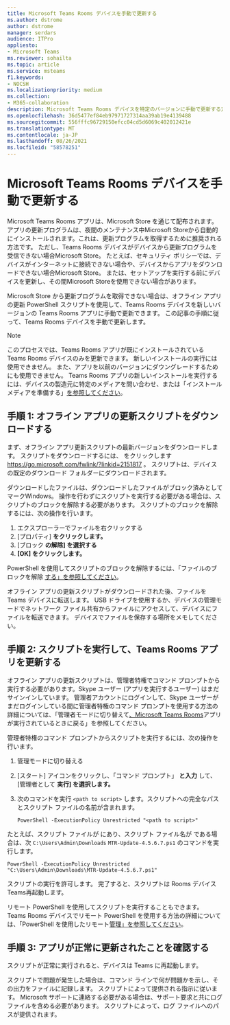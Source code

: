 ```yaml
---
title: Microsoft Teams Rooms デバイスを手動で更新する
ms.author: dstrome
author: dstrome
manager: serdars
audience: ITPro
appliesto:
- Microsoft Teams
ms.reviewer: sohailta
ms.topic: article
ms.service: msteams
f1.keywords:
- NOCSH
ms.localizationpriority: medium
ms.collection:
- M365-collaboration
description: Microsoft Teams Rooms デバイスを特定のバージョンに手動で更新する方法について説明します。
ms.openlocfilehash: 36d5477ef84eb97971727314aa39ab19e4139488
ms.sourcegitcommit: 556fffc96729150efcc04cd5d6069c402012421e
ms.translationtype: MT
ms.contentlocale: ja-JP
ms.lasthandoff: 08/26/2021
ms.locfileid: "58578251"
---
```

# <a name="manually-update-a-microsoft-teams-rooms-device"></a>Microsoft Teams Rooms デバイスを手動で更新する

Microsoft Teams Rooms アプリは、Microsoft Store を通じて配布されます。 アプリの更新プログラムは、夜間のメンテナンス中Microsoft Storeから自動的にインストールされます。これは、更新プログラムを取得するために推奨される方法です。 ただし、Teams Rooms デバイスがデバイスから更新プログラムを受信できない場合Microsoft Store。 たとえば、セキュリティ ポリシーでは、デバイスがインターネットに接続できない場合や、デバイスからアプリをダウンロードできない場合Microsoft Store。 または、セットアップを実行する前にデバイスを更新し、その間Microsoft Storeを使用できない場合があります。

Microsoft Store から更新プログラムを取得できない場合は、オフライン アプリの更新 PowerShell スクリプトを使用して、Teams Rooms デバイスを新しいバージョンの Teams Rooms アプリに手動で更新できます。 この記事の手順に従って、Teams Rooms デバイスを手動で更新します。

> [!NOTE]
> このプロセスでは、Teams Rooms アプリが既にインストールされている Teams Rooms デバイスのみを更新できます。 新しいインストールの実行には使用できません。 また、アプリを以前のバージョンにダウングレードするためにも使用できません。 Teams Rooms アプリの新しいインストールを実行するには、デバイスの製造元に特定のメディアを問い合わせ、または「インストール メディアを準備する」[を参照してください](console.md#prepare-the-installation-media)。

## <a name="step-1-download-the-offline-app-update-script"></a>手順 1: オフライン アプリの更新スクリプトをダウンロードする

まず、オフライン アプリ更新スクリプトの最新バージョンをダウンロードします。 スクリプトをダウンロードするには、 をクリックします <https://go.microsoft.com/fwlink/?linkid=2151817> 。 スクリプトは、デバイスの既定のダウンロード フォルダーにダウンロードされます。

ダウンロードしたファイルは、ダウンロードしたファイルがブロック済みとしてマークWindows。 操作を行わずにスクリプトを実行する必要がある場合は、スクリプトのブロックを解除する必要があります。 スクリプトのブロックを解除するには、次の操作を行います。

1. エクスプローラーでファイルを右クリックする
2. [プロパティ] **をクリックします。**
3. [ブロック **の解除] を選択する**
4. **[OK] をクリックします。**

PowerShell を使用してスクリプトのブロックを解除するには、「ファイルのブロックを解除 [する」を参照してください](/powershell/module/microsoft.powershell.utility/unblock-file?view=powershell-7.1)。

オフライン アプリの更新スクリプトがダウンロードされた後、ファイルを Teams デバイスに転送します。 USB ドライブを使用するか、デバイスの管理モードでネットワーク ファイル共有からファイルにアクセスして、デバイスにファイルを転送できます。 デバイスでファイルを保存する場所をメモしてください。

## <a name="step-2-run-the-script-to-update-the-teams-rooms-app"></a>手順 2: スクリプトを実行して、Teams Rooms アプリを更新する

オフライン アプリの更新スクリプトは、管理者特権でコマンド プロンプトから実行する必要があります。Skype ユーザー (アプリを実行するユーザー) はまだサインインしています。 管理者アカウントにログインして、Skype ユーザーがまだログインしている間に管理者特権のコマンド プロンプトを使用する方法の詳細については、「管理者モードに切り替えて[、Microsoft Teams Rooms](rooms-operations.md#switching-to-admin-mode-and-back-when-the-microsoft-teams-rooms-app-is-running)アプリが実行されているときに戻る」を参照してください。

管理者特権のコマンド プロンプトからスクリプトを実行するには、次の操作を行います。

1. 管理モードに切り替える
2. [スタート] アイコンをクリックし、「コマンド プロンプト」 **と入力** して、[管理者として **実行] を選択します。**
3. 次のコマンドを実行 `<path to script>` します。スクリプトへの完全なパスとスクリプト ファイルの名前が含まれます。

    ```console
    PowerShell -ExecutionPolicy Unrestricted "<path to script>"
    ```

たとえば、スクリプト ファイルが にあり、スクリプト ファイル名が である場合は、次 `C:\Users\Admin\Downloads` `MTR-Update-4.5.6.7.ps1` のコマンドを実行します。

```console
PowerShell -ExecutionPolicy Unrestricted "C:\Users\Admin\Downloads\MTR-Update-4.5.6.7.ps1"
```

スクリプトの実行を許可します。 完了すると、スクリプトは Rooms デバイスTeams再起動します。

リモート PowerShell を使用してスクリプトを実行することもできます。 Teams Rooms デバイスでリモート PowerShell を使用する方法の詳細については、「PowerShell を使用したリモート[管理」を参照してください](rooms-operations.md#remote-management-using-powershell)。

## <a name="step-3-verify-the-app-has-been-updated-successfully"></a>手順 3: アプリが正常に更新されたことを確認する

スクリプトが正常に実行されると、デバイスは Teams に再起動します。

スクリプトで問題が発生した場合は、コマンド ラインで何が問題かを示し、その出力をファイルに記録します。 スクリプトによって提供される指示に従います。 Microsoft サポートに連絡する必要がある場合は、サポート要求と共にログ ファイルを含める必要があります。 スクリプトによって、ログ ファイルへのパスが提供されます。